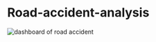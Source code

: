 # Road-accident-analysis

![dashboard of road accident](https://github.com/user-attachments/assets/190fc348-c688-4f48-94c0-e657c0b4eee7)
